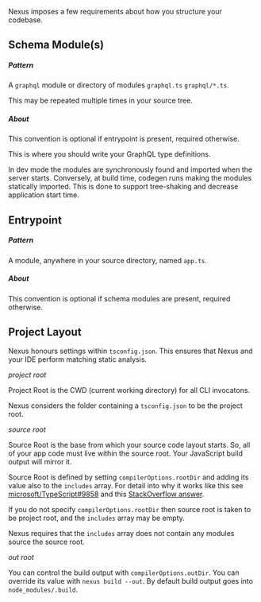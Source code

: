 Nexus imposes a few requirements about how you structure your codebase.

## Schema Module(s)

##### Pattern

A `graphql` module or directory of modules `graphql.ts` `graphql/*.ts`.

This may be repeated multiple times in your source tree.

##### About

This convention is optional if entrypoint is present, required otherwise.

This is where you should write your GraphQL type definitions.

In dev mode the modules are synchronously found and imported when the server starts. Conversely, at build time, codegen runs making the modules statically imported. This is done to support tree-shaking and decrease application start time.

## Entrypoint

##### Pattern

A module, anywhere in your source directory, named `app.ts`.

##### About

This convention is optional if schema modules are present, required otherwise.

## Project Layout

Nexus honours settings within `tsconfig.json`. This ensures that Nexus and your IDE perform matching static analysis.

_project root_

Project Root is the CWD (current working directory) for all CLI invocatons.

Nexus considers the folder containing a `tsconfig.json` to be the project root.

_source root_

Source Root is the base from which your source code layout starts. So, all of your app code must live within the source root. Your JavaScript build output will mirror it.

Source Root is defined by setting `compilerOptions.rootDir` and adding its value also to the `includes` array. For detail into why it works like this see [microsoft/TypeScript#9858](https://github.com/microsoft/TypeScript/issues/9858#issuecomment-533287263) and this [StackOverflow answer](https://stackoverflow.com/questions/57333825/can-you-pull-in-excludes-includes-options-in-typescript-compiler-api).

If you do not specify `compilerOptions.rootDir` then source root is taken to be project root, and the `includes` array may be empty.

Nexus requires that the `includes` array does not contain any modules source the source root.

_out root_

You can control the build output with `compilerOptions.outDir`. You can override its value with `nexus build --out`. By default build output goes into `node_modules/.build`.
